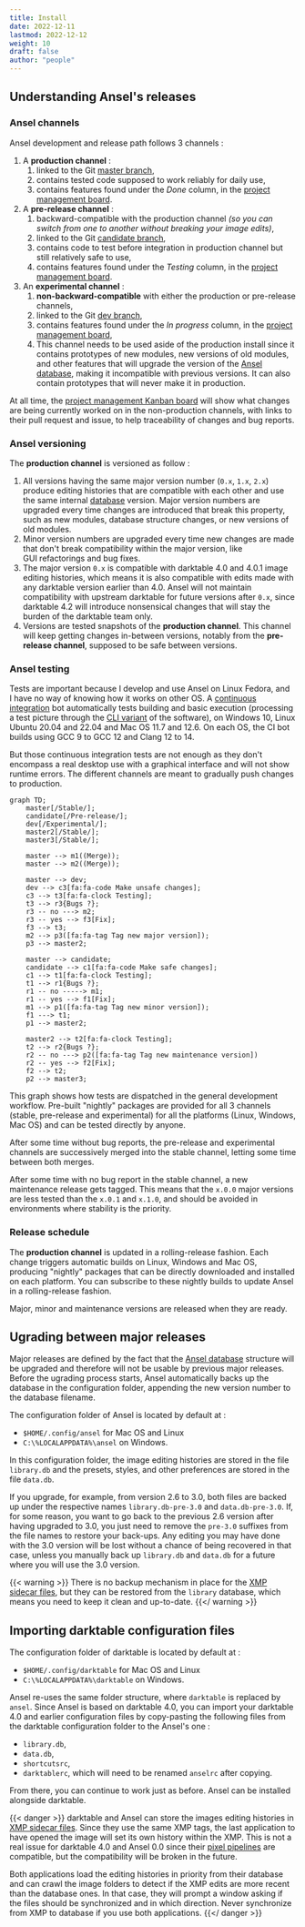 ```yaml
---
title: Install
date: 2022-12-11
lastmod: 2022-12-12
weight: 10
draft: false
author: "people"
---
```


## Understanding Ansel's releases

### Ansel channels

Ansel development and release path follows 3 channels :

1. A __production channel__ :
	1. linked to the Git [master branch](https://github.com/aurelienpierreeng/ansel),
	2. contains tested code supposed to work reliably for daily use,
	3. contains features found under the _Done_ column, in the [project management board](https://github.com/orgs/aurelienpierreeng/projects/1).
2. A __pre-release channel__ :
	1. backward-compatible with the production channel _(so you can switch from one to another without breaking your image edits)_, 
	2. linked to the Git [candidate branch](https://github.com/aurelienpierreeng/ansel/tree/candidate),
	3. contains code to test before integration in production channel but still relatively safe to use,
	4. contains features found under the _Testing_ column, in the [project management board](https://github.com/orgs/aurelienpierreeng/projects/1).
3. An __experimental channel__ : 
	1. __non-backward-compatible__ with either the production or pre-release channels, 
	2. linked to the Git [dev branch](https://github.com/aurelienpierreeng/ansel/tree/dev),
	3. contains features found under the _In progress_ column, in the [project management board](https://github.com/orgs/aurelienpierreeng/projects/1),
	4. This channel needs to be used aside of the production install since it contains prototypes of new modules, new versions of old modules, and other features that will upgrade the version of the [Ansel database](../preferences-settings/storage#database), making it incompatible with previous versions. It can also contain prototypes that will never make it in production.

At all time, the  [project management Kanban board](https://github.com/orgs/aurelienpierreeng/projects/1) will show what changes are being currently worked on in the non-production channels, with links to their pull request and issue, to help traceability of changes and bug reports.

### Ansel versioning

The __production channel__ is versioned as follow :

1. All versions having the same major version number (`0.x`, `1.x`, `2.x`) produce editing histories that are compatible with each other and use the same internal [database](../preferences-settings/storage#database) version. Major version numbers are upgraded every time changes are introduced that break this property, such as new modules, database structure changes, or new versions of old modules.
2. Minor version numbers are upgraded every time new changes are made that don't break compatibility within the major version, like GUI refactorings and bug fixes.
3. The major version `0.x` is compatible with darktable 4.0 and 4.0.1 image editing histories, which means it is also compatible with edits made with any darktable version earlier than 4.0. Ansel will not maintain compatibility with upstream darktable for future versions after `0.x`, since darktable 4.2 will introduce nonsensical changes that will stay the burden of the darktable team only.
4. Versions are tested snapshots of the __production channel__. This channel will keep getting changes in-between versions, notably from the __pre-release channel__, supposed to be safe between versions.

### Ansel testing

Tests are important because I develop and use Ansel on Linux Fedora, and I have no way of knowing how it works on other OS. A [continuous integration](https://github.com/aurelienpierreeng/ansel/actions/workflows/ci.yml) bot automatically tests building and basic execution (processing a test picture through the [CLI variant](../cli/ansel-cli) of the software), on Windows 10, Linux Ubuntu 20.04 and 22.04 and Mac OS 11.7 and 12.6. On each OS, the CI bot builds using GCC 9 to GCC 12 and Clang 12 to 14.

But those continuous integration tests are not enough as they don't encompass a real desktop use with a graphical interface and will not show runtime errors. The different channels are meant to gradually push changes to production.

```mermaid
graph TD;
	master[/Stable/];
	candidate[/Pre-release/];
	dev[/Experimental/];
	master2[/Stable/];
	master3[/Stable/];

	master --> m1((Merge));
	master --> m2((Merge));

	master --> dev;
	dev --> c3[fa:fa-code Make unsafe changes];
	c3 --> t3[fa:fa-clock Testing];
	t3 --> r3{Bugs ?};
	r3 -- no ---> m2;
	r3 -- yes --> f3[Fix];
	f3 --> t3;
	m2 --> p3([fa:fa-tag Tag new major version]);
	p3 --> master2;

	master --> candidate;
	candidate --> c1[fa:fa-code Make safe changes];
	c1 --> t1[fa:fa-clock Testing];
	t1 --> r1{Bugs ?};
	r1 -- no -----> m1;
	r1 -- yes --> f1[Fix];
	m1 --> p1([fa:fa-tag Tag new minor version]);
	f1 ---> t1;
	p1 --> master2;

	master2 --> t2[fa:fa-clock Testing];
	t2 --> r2{Bugs ?};
	r2 -- no ---> p2([fa:fa-tag Tag new maintenance version])
	r2 -- yes --> f2[Fix];
	f2 --> t2;
	p2 --> master3;

```

This graph shows how tests are dispatched in the general development workflow. Pre-built "nightly" packages are provided for all 3 channels (stable, pre-release and experimental) for all the platforms (Linux, Windows, Mac OS) and can be tested directly by anyone.

After some time without bug reports, the pre-release and experimental channels are successively merged into the stable channel, letting some time between both merges.

After some time with no bug report in the stable channel, a new maintenance release gets tagged. This means that the `x.0.0` major versions are less tested than the `x.0.1` and `x.1.0`, and should be avoided in environments where stability is the priority.

### Release schedule

The __production channel__ is updated in a rolling-release fashion. Each change triggers automatic builds on Linux, Windows and Mac OS, producing "nightly" packages that can be directly downloaded and installed on each platform. You can subscribe to these nightly builds to update Ansel in a rolling-release fashion.

Major, minor and maintenance versions are released when they are ready.

## Ugrading between major releases

Major releases are defined by the fact that the [Ansel database](../preferences-settings/storage#database) structure will be upgraded and therefore will not be usable by previous major releases. Before the ugrading process starts, Ansel automatically backs up the database in the configuration folder, appending the new version number to the database filename. 

The configuration folder of Ansel is located by default at :
* `$HOME/.config/ansel` for Mac OS and Linux
* `C:\%LOCALAPPDATA%\ansel` on Windows.

In this configuration folder, the image editing histories are stored in the file `library.db` and the presets, styles, and other preferences are stored in the file `data.db`. 

If you upgrade, for example, from version 2.6 to 3.0, both files are backed up under the respective names `library.db-pre-3.0`  and `data.db-pre-3.0`. If, for some reason, you want to go back to the previous 2.6 version after having upgraded to 3.0, you just need to remove the `pre-3.0` suffixes from the file names to restore your back-ups. Any editing you may have done with the 3.0 version will be lost without a chance of being recovered in that case, unless you manually back up `library.db` and `data.db` for a future where you will use the 3.0 version.

{{< warning >}}
There is no backup mechanism in place for the [XMP sidecar files](./overview/sidecar-files/sidecar.md), but they can be restored from the `library` database, which means you need to keep it clean and up-to-date.
{{</ warning >}}

## Importing darktable configuration files

The configuration folder of darktable is located by default at :
 - `$HOME/.config/darktable` for Mac OS and Linux
 - `C:\%LOCALAPPDATA%\darktable` on Windows.

Ansel re-uses the same folder structure, where `darktable` is replaced by `ansel`. Since Ansel is based on darktable 4.0, you can import your darktable 4.0 and earlier configuration files by copy-pasting the following files from the darktable configuration folder to the Ansel's one :
- `library.db`, 
- `data.db`,
- `shortcutsrc`,
- `darktablerc`, which will need to be renamed `anselrc` after copying.

From there, you can continue to work just as before. Ansel can be installed alongside darktable.

{{< danger >}}
darktable and Ansel can store the images editing histories in [XMP sidecar files](./overview/sidecar-files/sidecar.md). Since they use the same XMP tags, the last application to have opened the image will set its own history within the XMP. This is not a real issue for darktable 4.0 and Ansel 0.0 since their [pixel pipelines](./views/darkroom/pixelpipe/_index.md) are compatible, but the compatibility will be broken in the future.

Both applications load the editing histories in priority from their database and can crawl the image folders to detect if the XMP edits are more recent than the database ones. In that case, they will prompt a window asking if the files should be synchronized and in which direction. Never synchronize from XMP to database if you use both applications. 
{{</ danger >}}